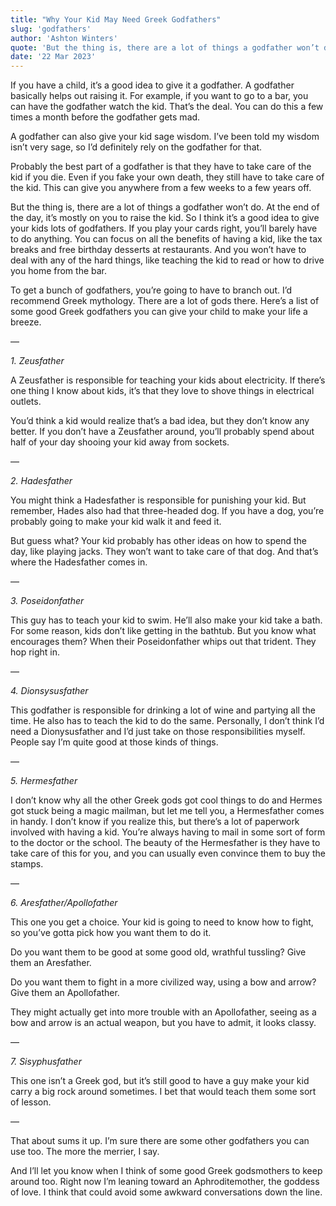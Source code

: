 ```yaml
---
title: "Why Your Kid May Need Greek Godfathers"
slug: 'godfathers'
author: 'Ashton Winters'
quote: 'But the thing is, there are a lot of things a godfather won’t do. At the end of the day, it’s mostly on you to raise the kid. So I think it’s a good idea to give your kids lots of godfathers. If you play your cards right, you’ll barely have to do anything.'
date: '22 Mar 2023'
---
```


If you have a child, it’s a good idea to give it a godfather. A godfather basically helps out raising it. For example, if you want to go to a bar, you can have the godfather watch the kid. That’s the deal. You can do this a few times a month before the godfather gets mad.

A godfather can also give your kid sage wisdom. I’ve been told my wisdom isn’t very sage, so I’d definitely rely on the godfather for that.

Probably the best part of a godfather is that they have to take care of the kid if you die. Even if you fake your own death, they still have to take care of the kid. This can give you anywhere from a few weeks to a few years off.

But the thing is, there are a lot of things a godfather won’t do. At the end of the day, it’s mostly on you to raise the kid. So I think it’s a good idea to give your kids lots of godfathers. If you play your cards right, you’ll barely have to do anything. You can focus on all the benefits of having a kid, like the tax breaks and free birthday desserts at restaurants. And you won’t have to deal with any of the hard things, like teaching the kid to read or how to drive you home from the bar.

To get a bunch of godfathers, you’re going to have to branch out. I’d recommend Greek mythology. There are a lot of gods there.  Here’s a list of some good Greek godfathers you can give your child to make your life a breeze.

—

*1. Zeusfather*

A Zeusfather is responsible for teaching your kids about electricity. If there’s one thing I know about kids, it’s that they love to shove things in electrical outlets.

You’d think a kid would realize that’s a bad idea, but they don’t know any better. If you don’t have a Zeusfather around, you’ll probably spend about half of your day shooing your kid away from sockets.

—

*2. Hadesfather*

You might think a Hadesfather is responsible for punishing your kid. But remember, Hades also had that three-headed dog. If you have a dog, you’re probably going to make your kid walk it and feed it.

But guess what? Your kid probably has other ideas on how to spend the day, like playing jacks. They won’t want to take care of that dog. And that’s where the Hadesfather comes in.

—

*3. Poseidonfather*

This guy has to teach your kid to swim. He’ll also make your kid take a bath. For some reason, kids don’t like getting in the bathtub. But you know what encourages them? When their Poseidonfather whips out that trident. They hop right in.

—

*4. Dionsysusfather*

This godfather is responsible for drinking a lot of wine and partying all the time. He also has to teach the kid to do the same. Personally, I don’t think I’d need a Dionysusfather and I’d just take on those responsibilities myself. People say I’m quite good at those kinds of things.

—

*5. Hermesfather*

I don’t know why all the other Greek gods got cool things to do and Hermes got stuck being a magic mailman, but let me tell you, a Hermesfather comes in handy. I don’t know if you realize this, but there’s a lot of paperwork involved with having a kid. You’re always having to mail in some sort of form to the doctor or the school. The beauty of the Hermesfather is they have to take care of this for you, and you can usually even convince them to buy the stamps.


—

*6. Aresfather/Apollofather*

This one you get a choice. Your kid is going to need to know how to fight, so you’ve gotta pick how you want them to do it.

Do you want them to be good at some good old, wrathful tussling? Give them an Aresfather.

Do you want them to fight in a more civilized way, using a bow and arrow? Give them an Apollofather.

They might actually get into more trouble with an Apollofather, seeing as a bow and arrow is an actual weapon, but you have to admit, it looks classy.

—

*7. Sisyphusfather*

This one isn’t a Greek god, but it’s still good to have a guy make your kid carry a big rock around sometimes. I bet that would teach them some sort of lesson.

—

That about sums it up. I’m sure there are some other godfathers you can use too. The more the merrier, I say.

And I’ll let you know when I think of some good Greek godsmothers to keep around too. Right now I’m leaning toward an Aphroditemother, the goddess of love. I think that could avoid some awkward conversations down the line.